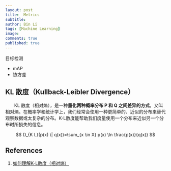 ```yaml
---
layout: post
title:  Metrics
subtitle:
author: Bin Li
tags: [Machine Learning]
image: 
comments: true
published: true
---
```


目标检测
* mAP
* 协方差

## KL 散度（Kullback-Leibler Divergence）
　　KL 散度（相对熵），是一种**量化两种概率分布 P 和 Q 之间差异的方式**，又叫相对熵。在概率学和统计学上，我们经常会使用一种更简单的、近似的分布来替代观察数据或太复杂的分布。K-L散度能帮助我们度量使用一个分布来近似另一个分布时所损失的信息。

$$
D_{K L}(p(x) \| q(x))=\sum_{x \in X} p(x) \ln \frac{p(x)}{q(x)}
$$


## References
1. [如何理解K-L散度（相对熵）](https://www.jianshu.com/p/43318a3dc715)